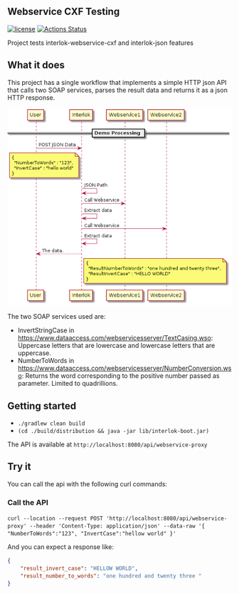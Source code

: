## Webservice CXF Testing

[![license](https://img.shields.io/github/license/interlok-testing/testing_webservice_cxf.svg)](https://github.com/interlok-testing/testing_webservice_cxf/blob/develop/LICENSE)
[![Actions Status](https://github.com/interlok-testing/testing_webservice_cxf/actions/workflows/gradle-build.yml/badge.svg)](https://github.com/interlok-testing/testing_webservice_cxf/actions/workflows/gradle-build.yml)

Project tests interlok-webservice-cxf and interlok-json features

## What it does

This project has a single workflow that implements a simple HTTP json API that calls two SOAP services, parses the result data and returns it as a json HTTP response.

![Webservice CXF Diagram](/webservice-cxf-diagram.png "Webservice CXF Diagram")

The two SOAP services used are:

* InvertStringCase in https://www.dataaccess.com/webservicesserver/TextCasing.wso: Uppercase letters that are lowercase and lowercase letters that are uppercase.
* NumberToWords in https://www.dataaccess.com/webservicesserver/NumberConversion.wso: Returns the word corresponding to the positive number passed as parameter. Limited to quadrillions.

## Getting started

* `./gradlew clean build`
* `(cd ./build/distribution && java -jar lib/interlok-boot.jar)`

The API is available at `http://localhost:8080/api/webservice-proxy`

## Try it

You can call the api with the following curl commands:

### Call the API

`curl --location --request POST 'http://localhost:8080/api/webservice-proxy' --header 'Content-Type: application/json' --data-raw '{ "NumberToWords":"123", "InvertCase":"hellow world" }'`

And you can expect a response like:

```json
{
    "result_invert_case": "HELLOW WORLD",
    "result_number_to_words": "one hundred and twenty three "
}
```
